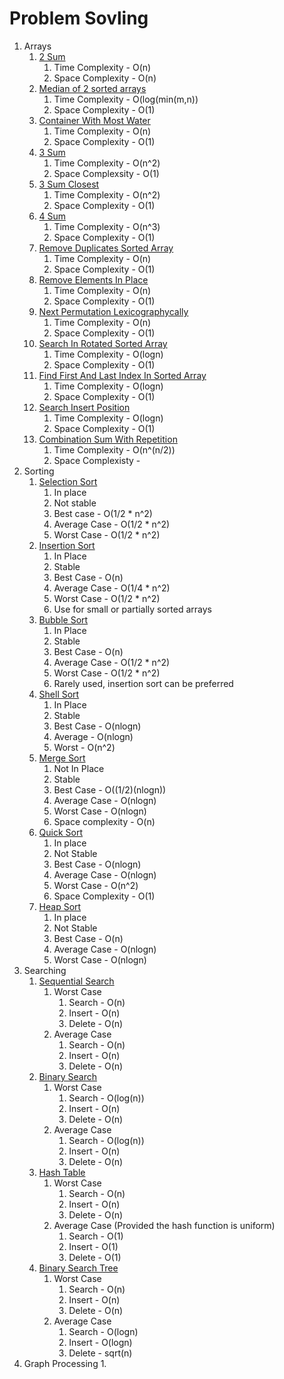 # Problem Sovling

1. Arrays
    1. [2 Sum](src/main/java/dev/pushparaj/arrays/TwoSum.java)
        1. Time Complexity - O(n)
        1. Space Complexity - O(n)
    1. [Median of 2 sorted arrays](src/main/java/dev/pushparaj/arrays/MedianOfArray.java)
        1. Time Complexity - O(log(min(m,n))
        1. Space Complexity - O(1)
    1. [Container With Most Water](src/main/java/dev/pushparaj/arrays/ContainerWithMostWater.java)
        1. Time Complexity - O(n)
        1. Space Complexity - O(1)
    1. [3 Sum](src/main/java/dev/pushparaj/arrays/ThreeSum.java)
        1. Time Complexity - O(n^2)
        1. Space Complexsity - O(1)
    1. [3 Sum Closest](src/main/java/dev/pushparaj/arrays/ThreeSumClosest.java)
        1. Time Complexity - O(n^2)
        1. Space Complexity - O(1)
    1. [4 Sum](src/main/java/dev/pushparaj/arrays/FourSum.java)
        1. Time Complexity - O(n^3)
        1. Space Complexity - O(1)
    1. [Remove Duplicates Sorted Array](src/main/java/dev/pushparaj/arrays/RemoveDuplicatesSortedArray.java)
        1. Time Complexity - O(n)
        1. Space Complexity - O(1)
    1. [Remove Elements In Place](src/main/java/dev/pushparaj/arrays/RemoveElementInPlaceTest.java)
        1. Time Complexity - O(n)
        1. Space Complexity - O(1)
    1. [Next Permutation Lexicographycally](src/main/java/dev/pushparaj/arrays/NextPermutationTest.java)
        1. Time Complexity - O(n)
        1. Space Complexity - O(1)
    1. [Search In Rotated Sorted Array](src/main/java/dev/pushparaj/arrays/SearchInRotatedSortedArray)
        1. Time Complexity - O(logn)
        1. Space Complexity - O(1)
    1. [Find First And Last Index In Sorted Array](src/main/java/dev/pushparaj/arrays/FirstAndLastPositionInSortedArray.java)
        1. Time Complexity - O(logn)
        1. Space Complexity - O(1)
    1. [Search Insert Position](src/main/java/dev/pushparaj/arrays/SearchInsertPosition.java)
        1. Time Complexity - O(logn)
        1. Space Complexity - O(1)
    1. [Combination Sum With Repetition](src/main/java/dev/pushparaj/arrays/CombinationSumWithRepetition.java)
        1. Time Complexity - O(n^(n/2))
        1. Space Complexisty -
1. Sorting
    1. [Selection Sort](src/main/java/dev/pushparaj/sorting/SelectionSort.java)
        1. In place
        1. Not stable
        1. Best case - O(1/2 * n^2)
        1. Average Case - O(1/2 * n^2)
        1. Worst Case - O(1/2 * n^2)
    1. [Insertion Sort](src/main/java/dev/pushparaj/sorting/InsertionSort.java)
        1. In Place
        1. Stable
        1. Best Case - O(n)
        1. Average Case - O(1/4 * n^2)
        1. Worst Case - O(1/2 * n^2)
        1. Use for small or partially sorted arrays
    1. [Bubble Sort](src/main/java/dev/pushparaj/sorting/BubbleSort.java)
        1. In Place
        1. Stable
        1. Best Case - O(n)
        1. Average Case - O(1/2 * n^2)
        1. Worst Case - O(1/2 * n^2)
        1. Rarely used, insertion sort can be preferred
    1. [Shell Sort](src/main/java/dev/pushparaj/sorting/ShellSort.java)
        1. In Place
        1. Stable
        1. Best Case - O(nlogn)
        1. Average - O(nlogn)
        1. Worst - O(n^2)
    1. [Merge Sort](src/main/java/dev/pushparaj/sorting/MergeSort.java)
        1. Not In Place
        1. Stable
        1. Best Case - O((1/2)(nlogn))
        1. Average Case - O(nlogn)
        1. Worst Case - O(nlogn)
        1. Space complexity - O(n)
    1. [Quick Sort](src/main/java/dev/pushparaj/sorting/QuickSort.java)
        1. In place
        1. Not Stable
        1. Best Case - O(nlogn)
        1. Average Case - O(nlogn)
        1. Worst Case - O(n^2)
        1. Space Complexity - O(1)
    1. [Heap Sort](src/main/java/dev/pushparaj/sorting/HeapSort.java)
        1. In place
        1. Not Stable
        1. Best Case - O(n)
        1. Average Case - O(nlogn)
        1. Worst Case - O(nlogn)
1. Searching
    1. [Sequential Search](src/main/java/dev/pushparaj/searching/SequentialSearch.java)
        1. Worst Case
            1. Search - O(n)
            1. Insert - O(n)
            1. Delete - O(n)
        1. Average Case
            1. Search - O(n)
            1. Insert - O(n)
            1. Delete - O(n)
    1. [Binary Search](src/main/java/dev/pushparaj/searching/BinarySearch.java)
        1. Worst Case
            1. Search - O(log(n))
            1. Insert - O(n)
            1. Delete - O(n)
        1. Average Case
            1. Search - O(log(n))
            1. Insert - O(n)
            1. Delete - O(n)
    1. [Hash Table](src/main/java/dev/pushparaj/searching/HashTableSeperateChaining.java)
        1. Worst Case
            1. Search - O(n)
            1. Insert - O(n)
            1. Delete - O(n)
        1. Average Case (Provided the hash function is uniform)
            1. Search - O(1)
            1. Insert - O(1)
            1. Delete - O(1)
    1. [Binary Search Tree](src/main/java/dev/pushparaj/searching/BinarySearchTree.java)
       1. Worst Case
          1. Search - O(n)
          2. Insert - O(n)
          3. Delete - O(n)
       2. Average Case
          1. Search - O(logn)
          2. Insert - O(logn)
          3. Delete - sqrt(n)
1. Graph Processing
    1. 